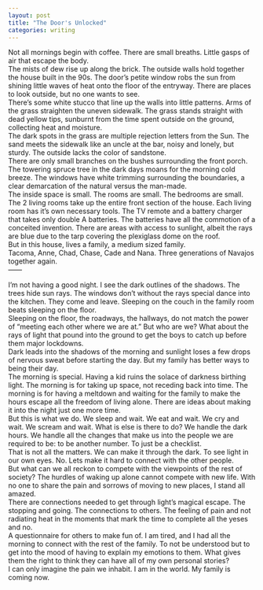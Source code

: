```yaml
---
layout: post
title: "The Door's Unlocked"
categories: writing
---
```

Not all mornings begin with coffee. There are small breaths. Little gasps of air that escape the body.  
The mists of dew rise up along the brick. The outside walls hold together the house built in the 90s. The door’s petite window robs the sun from shining little waves of heat onto the floor of the entryway. There are places to look outside, but no one wants to see.  
There’s some white stucco that line up the walls into little patterns. Arms of the grass straighten the uneven sidewalk. The grass stands straight with dead yellow tips, sunburnt from the time spent outside on the ground, collecting heat and moisture.   
The dark spots in the grass are multiple rejection letters from the Sun. The sand meets the sidewalk like an uncle at the bar, noisy and lonely, but sturdy. The outside lacks the color of sandstone.   
There are only small branches on the bushes surrounding the front porch. The towering spruce tree in the dark days moans for the morning cold breeze. The windows have white trimming surrounding the boundaries, a clear demarcation of the natural versus the man-made.  
The inside space is small. The rooms are small. The bedrooms are small. The 2 living rooms take up the entire front section of the house. Each living room has it’s own necessary tools. The TV remote and a battery charger that takes only double A batteries. The batteries have all the commotion of a conceited invention. There are areas with access to sunlight, albeit the rays are blue due to the tarp covering the plexiglass dome on the roof.   
But in this house, lives a family, a medium sized family.  
Tacoma, Anne, Chad, Chase, Cade and Nana. Three generations of Navajos together again.   
——  
  
I’m not having a good night. I see the dark outlines of the shadows. The trees hide sun rays. The windows don’t without the rays special dance into the kitchen. They come and leave. Sleeping on the couch in the family room beats sleeping on the floor.   
Sleeping on the floor, the roadways, the hallways, do not match the power of “meeting each other where we are at.” But who are we? What about the rays of light that pound into the ground to get the boys to catch up before them major lockdowns.   
Dark leads into the shadows of the morning and sunlight loses a few drops of nervous sweat before starting the day. But my family has better ways to being their day.   
The morning is special. Having a kid ruins the solace of darkness birthing light. The morning is for taking up space, not receding back into time. The morning is for having a meltdown and waiting for the family to make the hours escape all the freedom of living alone. There are ideas about making it into the night just one more time.  
But this is what we do. We sleep and wait. We eat and wait. We cry and wait. We scream and wait. What is else is there to do? We handle the dark hours. We handle all the changes that make us into the people we are required to be: to be another number. To just be a checklist.   
That is not all the matters. We can make it through the dark. To see light in our own eyes. No. Lets make it hard to connect with the other people.  
But what can we all reckon to compete with the viewpoints of the rest of society? The hurdles of waking up alone cannot compete with new life. With no one to share the pain and sorrows of moving to new places, I stand all amazed.   
There are connections needed to get through light’s magical escape. The stopping and going. The connections to others. The feeling of pain and not radiating heat in the moments that mark the time to complete all the yeses and no.   
A questionnaire for others to make fun of. I am tired, and I had all the morning to connect with the rest of the family. To not be understood but to get into the mood of having to explain my emotions to them. What gives them the right to think they can have all of my own personal stories?  
I can only imagine the pain we inhabit. I am in the world. My family is coming now.   
  